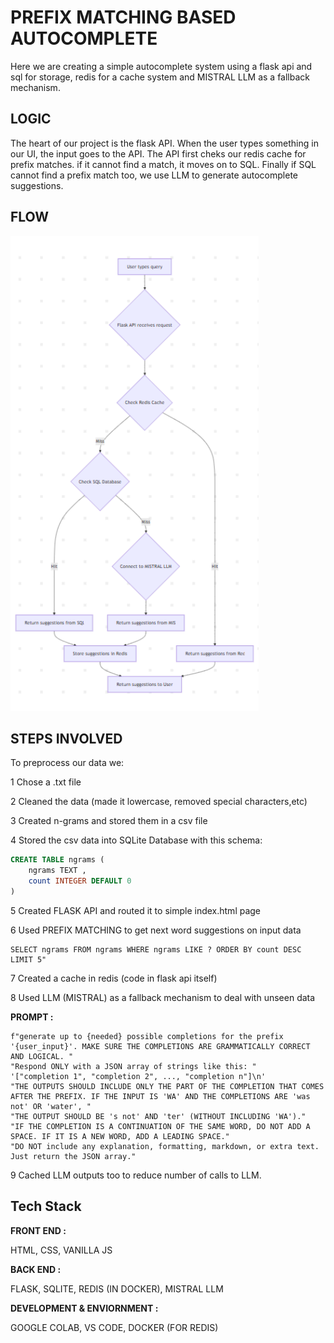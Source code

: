
# PREFIX MATCHING BASED AUTOCOMPLETE

Here we are creating a simple autocomplete system using a flask api and sql for storage, redis for a cache system and MISTRAL LLM as a fallback mechanism.

## LOGIC
The heart of our project is the flask API. When the user types something in our UI, the input goes to the API. The API first cheks our redis cache for prefix matches. if it cannot find a match, it moves on to SQL. Finally if SQL cannot find a prefix match too, we use LLM to generate autocomplete suggestions.

## FLOW

![ DIAGRAM ](https://github.com/Shaun-Roy/PREFIX-BASED-AUTOCOMPLETE/blob/main/screenshots%20for%20readme/Screenshot%202025-04-23%20141327.png)


## STEPS INVOLVED
To preprocess our data we:


1 Chose a .txt file

2 Cleaned the data (made it lowercase, removed special characters,etc)

3 Created n-grams and stored them in a csv file

4 Stored the csv data into SQLite Database with this schema:

```sql
CREATE TABLE ngrams (
    ngrams TEXT ,
    count INTEGER DEFAULT 0
)
```
5 Created FLASK API and routed it to simple index.html page

6 Used PREFIX MATCHING to get next word suggestions on input data

```sql"
SELECT ngrams FROM ngrams WHERE ngrams LIKE ? ORDER BY count DESC LIMIT 5"
```
7 Created a cache in redis (code in flask api itself)

8 Used LLM (MISTRAL) as a fallback mechanism to deal with unseen data

**PROMPT :**
```
f"generate up to {needed} possible completions for the prefix '{user_input}'. MAKE SURE THE COMPLETIONS ARE GRAMMATICALLY CORRECT AND LOGICAL. "
"Respond ONLY with a JSON array of strings like this: "
'["completion 1", "completion 2", ..., "completion n"]\n'
"THE OUTPUTS SHOULD INCLUDE ONLY THE PART OF THE COMPLETION THAT COMES AFTER THE PREFIX. IF THE INPUT IS 'WA' AND THE COMPLETIONS ARE 'was not' OR 'water', "
"THE OUTPUT SHOULD BE 's not' AND 'ter' (WITHOUT INCLUDING 'WA')."
"IF THE COMPLETION IS A CONTINUATION OF THE SAME WORD, DO NOT ADD A SPACE. IF IT IS A NEW WORD, ADD A LEADING SPACE."
"DO NOT include any explanation, formatting, markdown, or extra text. Just return the JSON array."
```
9 Cached LLM outputs too to reduce number of calls to LLM.





## Tech Stack

**FRONT END :** 

HTML, CSS, VANILLA JS

**BACK END :**

FLASK, SQLITE, REDIS (IN DOCKER), MISTRAL LLM

**DEVELOPMENT & ENVIORNMENT :**

GOOGLE COLAB, VS CODE, DOCKER (FOR REDIS)



